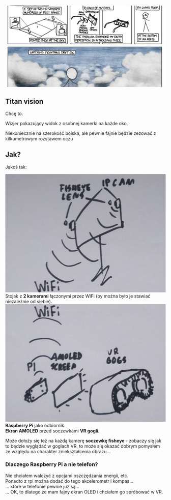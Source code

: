[![xkcd strip 941](_pics/xkcd941.jpg)](https://xkcd.com/941/)

## Titan vision
Chcę to.

Wizjer pokazujący widok z osobnej kamerki na każde oko.

Niekoniecznie na szerokość boiska, ale pewnie fajnie będzie zezować z kilkumetrowym rozstawem oczu

## Jak?
Jakoś tak:

![rysunek a](_pics/drawing01a.jpg)<br>
Stojak z **2 kamerami** łączonymi przez WiFi (by można było je stawiać niezależnie od siebie).<br>
![rysunek b](_pics/drawing01b.jpg)<br>
**Raspberry Pi** jako odbiornik.<br>
**Ekran AMOLED** przed soczewkami **VR gogli**.


Może dołoży się też na każdą kamerę **soczewkę fisheye** - zobaczy się jak to będzie wyglądać w goglach VR, to może się okazać dobrym pomysłem ze względu na charakter zniekształcenia obrazu...


### Dlaczego Raspberry Pi a nie telefon?
Nie chciałem walczyć z opcjami oszczędzania energii, etc.<br>
Ponadto z rpi można dodać do tego akcelerometr i kompas...<br>
... które w telefonie pewnie już są...<br>
... OK, to dlatego że mam fajny ekran OLED i chciałem go spróbować w VR.


